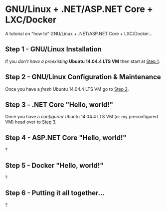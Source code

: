 # GNU/Linux + .NET/ASP.NET Core + LXC/Docker

A tutorial on "how to" GNU/Linux + .NET/ASP.NET Core + LXC/Docker...

## Step 1 - GNU/Linux Installation

If you _don't have a preexisting_ __Ubuntu 14.04.4 LTS VM__ then start at [Step 1](Step1.md).

## Step 2 - GNU/Linux Configuration & Maintenance

Once you have a _fresh_ Ubuntu 14.04.4 LTS VM go to [Step 2](Step2.md).

## Step 3 - .NET Core "Hello, world!"

Once you have a _configured_ Ubuntu 14.04.4 LTS VM (or my preconfigured VM) head over to [Step 3](Step3.md).

## Step 4 - ASP.NET Core "Hello, world!"

?

## Step 5 - Docker "Hello, world!"

?

## Step 6 - Putting it all together...

?
